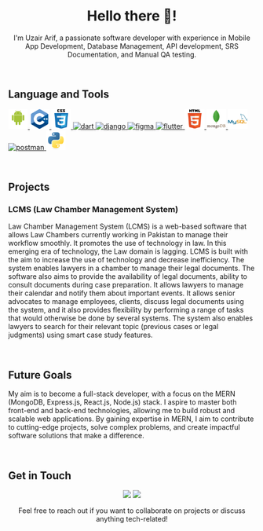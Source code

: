 <!-- Header -->
<h1 align="center">Hello there 👋! </h1>
<p align="center">I'm Uzair Arif, a passionate software developer with experience in Mobile App Development, Database Management, API development, SRS Documentation, and Manual QA testing.</p>
<br>

<!-- Skills -->
## Language and Tools

<p align="left"> <a href="https://developer.android.com" target="_blank" rel="noreferrer"> <img src="https://raw.githubusercontent.com/devicons/devicon/master/icons/android/android-original-wordmark.svg" alt="android" width="40" height="40"/> </a> <a href="https://www.w3schools.com/cpp/" target="_blank" rel="noreferrer"> <img src="https://raw.githubusercontent.com/devicons/devicon/master/icons/cplusplus/cplusplus-original.svg" alt="cplusplus" width="40" height="40"/> </a> <a href="https://www.w3schools.com/css/" target="_blank" rel="noreferrer"> <img src="https://raw.githubusercontent.com/devicons/devicon/master/icons/css3/css3-original-wordmark.svg" alt="css3" width="40" height="40"/> </a> <a href="https://dart.dev" target="_blank" rel="noreferrer"> <img src="https://www.vectorlogo.zone/logos/dartlang/dartlang-icon.svg" alt="dart" width="40" height="40"/> </a> <a href="https://www.djangoproject.com/" target="_blank" rel="noreferrer"> <img src="https://cdn.worldvectorlogo.com/logos/django.svg" alt="django" width="40" height="40"/> </a> <a href="https://www.figma.com/" target="_blank" rel="noreferrer"> <img src="https://www.vectorlogo.zone/logos/figma/figma-icon.svg" alt="figma" width="40" height="40"/> </a> <a href="https://flutter.dev" target="_blank" rel="noreferrer"> <img src="https://www.vectorlogo.zone/logos/flutterio/flutterio-icon.svg" alt="flutter" width="40" height="40"/> </a> <a href="https://www.w3.org/html/" target="_blank" rel="noreferrer"> <img src="https://raw.githubusercontent.com/devicons/devicon/master/icons/html5/html5-original-wordmark.svg" alt="html5" width="40" height="40"/> </a> <a href="https://www.mongodb.com/" target="_blank" rel="noreferrer"> <img src="https://raw.githubusercontent.com/devicons/devicon/master/icons/mongodb/mongodb-original-wordmark.svg" alt="mongodb" width="40" height="40"/> </a> <a href="https://www.mysql.com/" target="_blank" rel="noreferrer"> <img src="https://raw.githubusercontent.com/devicons/devicon/master/icons/mysql/mysql-original-wordmark.svg" alt="mysql" width="40" height="40"/> </a> <a href="https://postman.com" target="_blank" rel="noreferrer"> <img src="https://www.vectorlogo.zone/logos/getpostman/getpostman-icon.svg" alt="postman" width="40" height="40"/> </a> <a href="https://www.python.org" target="_blank" rel="noreferrer"> <img src="https://raw.githubusercontent.com/devicons/devicon/master/icons/python/python-original.svg" alt="python" width="40" height="40"/> </a> </p>

<br>
<!-- Projects -->

## Projects

### LCMS (Law Chamber Management System) 

Law Chamber Management System (LCMS) is a web-based software that allows Law Chambers currently working in Pakistan to manage their workflow smoothly. It promotes the use of technology in law. In this emerging era of technology, the Law domain is lagging. LCMS is built with the aim to increase the use of technology and decrease inefficiency. The system enables lawyers in a chamber to manage their legal documents. The software also aims to provide the availability of legal documents, ability to consult documents during case preparation. It allows lawyers to manage their calendar and notify them about important events. It allows senior advocates to manage employees, clients, discuss legal documents using the system, and it also provides flexibility by performing a range of tasks that would otherwise be done by several systems. The system also enables lawyers to search for their relevant topic (previous cases or legal judgments) using smart case study features.

<br>

## Future Goals

My aim is to become a full-stack developer, with a focus on the MERN (MongoDB, Express.js, React.js, Node.js) stack. I aspire to master both front-end and back-end technologies, allowing me to build robust and scalable web applications. By gaining expertise in MERN, I aim to contribute to cutting-edge projects, solve complex problems, and create impactful software solutions that make a difference.

<br>
<!-- Get in Touch -->

## Get in Touch

<p align="center">
  <a href="https://www.linkedin.com/in/uzair-arif-a7067219a"><img src="https://img.icons8.com/fluent/48/000000/linkedin.png"/></a> 
  <a href="mailto:uzairarif015@gmail.com"><img src="https://img.icons8.com/fluent/48/000000/gmail.png"/></a>
</p>

<p align="center">Feel free to reach out if you want to collaborate on projects or discuss anything tech-related!</p>
